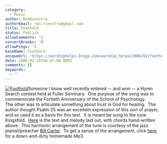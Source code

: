 ```yaml
---
category:
  - Music
author: RonRienstra
authorEmail: ron.rienstra@gmail.com
title: Foothold
status: Publish
allowComments: '1'
convertBreaks: '0'
allowPings: '1'
baseName: foothold
uniqueUrl: 'https://worshiphelps.blogs.com/worship_helps/2006/02/foothold.html '
date: 2006-02-19T00:47:08.000Z
comments: []
keywords:
  - ''
---
```

[![Foothold](https://worshiphelps.blogs.com/worship_helps/images/foothold.jpg "Foothold")](http://worshiphelps.blogs.com/.shared/image.html?/photos/uncategorized/foothold.jpg)Someone I know well recently entered -- and won -- a Hymn Search contest held at Fuller Seminary.  One purpose of the song was to commemorate the Fortieth Anniversary of the School of Psychology.   
The other was to articulate something about trust in God for healing.  The author thought Psalm 25 was an excellent expression of this sort of prayer, and so used it as a basis for this text.  It is meant be sung to the tune Kingsfold.  [Here](http://worshiphelps.blogs.com/.shared/image.html?/photos/uncategorized/foothold.jpg) is the text and melody laid out, with chords hand-written above.  This harmonic arrangement of the tune is courtesy of the jazz pianist/preacher [Bill Carter](http://www.presbybop.com).  To get a sense of the arrangement, click [here](http://worshiphelps.blogs.com/worship_helps/music/foothold.mp3) for a down-and-dirty homemade Mp3.